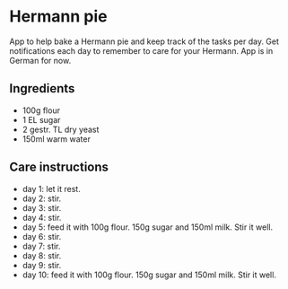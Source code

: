 # Hermann pie

App to help bake a Hermann pie and keep track of the tasks per day. Get notifications each day to remember to care for your Hermann.
App is in German for now.

## Ingredients

- 100g flour
- 1 EL sugar
- 2 gestr. TL dry yeast
- 150ml warm water

## Care instructions

- day 1: let it rest.
- day 2: stir.
- day 3: stir.
- day 4: stir.
- day 5: feed it with 100g flour. 150g sugar and 150ml milk. Stir it well.
- day 6: stir.
- day 7: stir.
- day 8: stir.
- day 9: stir. 
- day 10: feed it with 100g flour. 150g sugar and 150ml milk. Stir it well.
